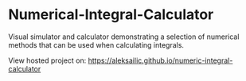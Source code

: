 # Numerical-Integral-Calculator

Visual simulator and calculator demonstrating a selection of numerical methods that can be used when calculating integrals.

View hosted project on: https://aleksailic.github.io/numeric-integral-calculator

